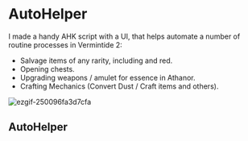 # AutoHelper
I made a handy AHK script with a UI, that helps automate a number of routine processes in Vermintide 2:

- Salvage items of any rarity, including and red.
- Opening chests.
- Upgrading weapons / amulet for essence in Athanor.
- Crafting Mechanics (Convert Dust / Craft items and others).

![ezgif-250096fa3d7cfa](https://github.com/user-attachments/assets/eaaae441-8d9e-4e0f-915d-f6b94379fc34)
## AutoHelper

